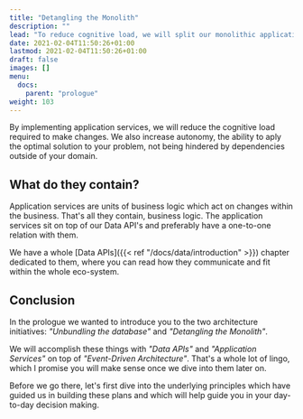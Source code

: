 ```yaml
---
title: "Detangling the Monolith"
description: ""
lead: "To reduce cognitive load, we will split our monolithic application into smaller, composable services. This is what we call \"Application Services\"."
date: 2021-02-04T11:50:26+01:00
lastmod: 2021-02-04T11:50:26+01:00
draft: false
images: []
menu:
  docs:
    parent: "prologue"
weight: 103
---
```


By implementing application services, we will reduce the cognitive load required to make changes. We also increase autonomy, the ability to aply the optimal solution to your problem, not being hindered by dependencies outside of your domain.

## What do they contain?

Application services are units of business logic which act on changes within the business. That's all they contain, business logic. The application services sit on top of our Data API's and preferably have a one-to-one relation with them.

We have a whole [Data APIs]({{< ref "/docs/data/introduction" >}}) chapter dedicated to them, where you can read how they communicate and fit within the whole eco-system.

## Conclusion

In the prologue we wanted to introduce you to the two architecture initiatives: *"Unbundling the database"* and *"Detangling the Monolith"*.

We will accomplish these things with *"Data APIs"* and *"Application Services"* on top of *"Event-Driven Architecture"*. That's a whole lot of lingo, which I promise you will make sense once we dive into them later on.

Before we go there, let's first dive into the underlying principles which have guided us in building these plans and which will help guide you in your day-to-day decision making.
